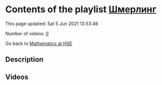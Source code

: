 # Contents of the playlist [Шмерлинг](https://www.youtube.com/playlist?list=PLq3E5oubNNoCOmM2JuY5VKY1cxWlB-b-6)

This page updated: Sat 5 Jun 2021 13:53:46

Number of videos: [0](#videos)

Go back to [Mathematics at HSE](../README.md)

## Description



## Videos


